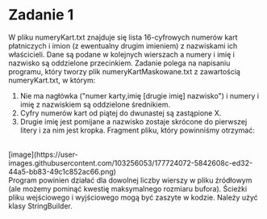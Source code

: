 # Zadanie 1
W pliku numeryKart.txt znajduje się lista 16-cyfrowych numerów kart płatniczych i imion (z ewentualny drugim imieniem) z nazwiskami ich właścicieli. Dane są podane w kolejnych wierszach a numery i imię i nazwisko są oddzielone przecinkiem. Zadanie polega na napisaniu programu, który tworzy plik numeryKartMaskowane.txt z zawartością numeryKart.txt, w którym:
<br>
1. Nie ma nagłówka ("numer karty,imię [drugie imię] nazwisko") i numery i imię z nazwiskiem są oddzielone średnikiem.
2. Cyfry numerów kart od piątej do dwunastej są zastąpione X.
3. Drugie imię jest pomijane a nazwisko zostaje skrócone do pierwszej litery i za nim jest kropka.
Fragment pliku, który powinniśmy otrzymać:
<br>
[image](https://user-images.githubusercontent.com/103256053/177724072-5842608c-ed32-44a5-bb83-49c1c852ac66.png)
<br>
Program powinien działać dla dowolnej liczby wierszy w pliku źródłowym (ale możemy pominąć kwestię maksymalnego rozmiaru bufora). Ścieżki pliku wejściowego i wyjściowego mogą być zaszyte w kodzie. Należy użyć klasy StringBuilder.
